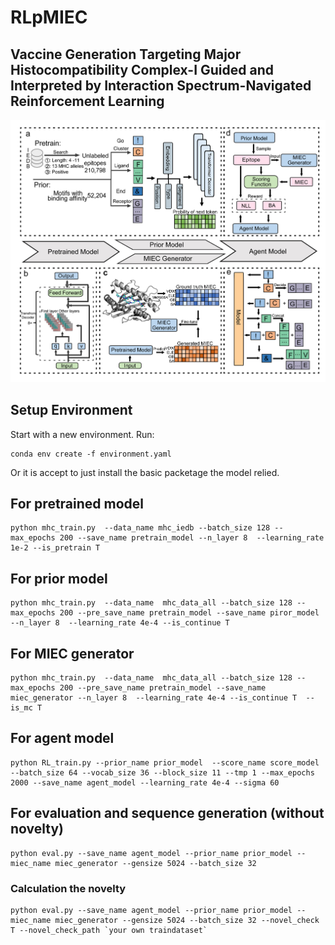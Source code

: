 # RLpMIEC
## Vaccine Generation Targeting Major Histocompatibility Complex-I Guided and Interpreted by Interaction Spectrum-Navigated Reinforcement Learning
![](work_flow.jpg)
## Setup Environment
Start with a new environment. Run:

    conda env create -f environment.yaml
    
Or it is accept to just install the basic packetage the model relied.
## For pretrained model
    python mhc_train.py  --data_name mhc_iedb --batch_size 128 --max_epochs 200 --save_name pretrain_model --n_layer 8  --learning_rate 1e-2 --is_pretrain T

## For prior model
    python mhc_train.py  --data_name  mhc_data_all --batch_size 128 --max_epochs 200 --pre_save_name pretrain_model --save_name piror_model --n_layer 8  --learning_rate 4e-4 --is_continue T

## For MIEC generator
    python mhc_train.py  --data_name  mhc_data_all --batch_size 128 --max_epochs 200 --pre_save_name pretrain_model --save_name miec_generator --n_layer 8  --learning_rate 4e-4 --is_continue T  --is_mc T

## For agent model
    python RL_train.py --prior_name prior_model  --score_name score_model --batch_size 64 --vocab_size 36 --block_size 11 --tmp 1 --max_epochs 2000 --save_name agent_model --learning_rate 4e-4 --sigma 60

## For evaluation and sequence generation (without novelty)
    python eval.py --save_name agent_model --prior_name prior_model --miec_name miec_generator --gensize 5024 --batch_size 32
### Calculation the novelty
    python eval.py --save_name agent_model --prior_name prior_model --miec_name miec_generator --gensize 5024 --batch_size 32 --novel_check T --novel_check_path `your own traindataset`